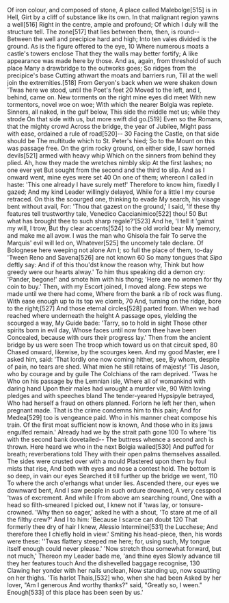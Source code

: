   Of iron colour, and composed of stone,
    A place called Malebolge[515] is in Hell,
    Girt by a cliff of substance like its own.
  In that malignant region yawns a well[516]
    Right in the centre, ample and profound;
    Of which I duly will the structure tell.
  The zone[517] that lies between them, then, is round--
    Between the well and precipice hard and high;
    Into ten vales divided is the ground.
  As is the figure offered to the eye,                              10
    Where numerous moats a castle's towers enclose
    That they the walls may better fortify;
  A like appearance was made here by those.
    And as, again, from threshold of such place
    Many a drawbridge to the outworks goes;
  So ridges from the precipice's base
    Cutting athwart the moats and barriers run,
    Till at the well join the extremities.[518]
  From Geryon's back when we were shaken down
    'Twas here we stood, until the Poet's feet                      20
    Moved to the left, and I, behind, came on.
  New torments on the right mine eyes did meet
    With new tormentors, novel woe on woe;
    With which the nearer Bolgia was replete.
  Sinners, all naked, in the gulf below,
    This side the middle met us; while they strode
    On that side with us, but more swift did go.[519]
  Even so the Romans, that the mighty crowd
    Across the bridge, the year of Jubilee,
    Might pass with ease, ordained a rule of road[520]--            30
  Facing the Castle, on that side should be
    The multitude which to St. Peter's hied;
    So to the Mount on this was passage free.
  On the grim rocky ground, on either side,
    I saw horned devils[521] armed with heavy whip
    Which on the sinners from behind they plied.
  Ah, how they made the wretches nimbly skip
    At the first lashes; no one ever yet
    But sought from the second and the third to slip.
  And as I onward went, mine eyes were set                          40
    On one of them; whereon I called in haste:
    'This one already I have surely met!'
  Therefore to know him, fixedly I gazed;
    And my kind Leader willingly delayed,
    While for a little I my course retraced.
  On this the scourged one, thinking to evade
    My search, his visage bent without avail,
    For: 'Thou that gazest on the ground,' I said,
  'If these thy features tell trustworthy tale,
    Venedico Caccianimico[522] thou!                                50
    But what has brought thee to such sharp regale?'[523]
  And he, 'I tell it 'gainst my will, I trow,
    But thy clear accents[524] to the old world bear
    My memory, and make me all avow.
  I was the man who Ghisola the fair
    To serve the Marquis' evil will led on,
    Whatever[525] the uncomely tale declare.
  Of Bolognese here weeping not alone
    Am I; so full the place of them, to-day
    'Tween Reno and Savena[526] are not known                       60
  So many tongues that _Sipa_ deftly say:
    And if of this thou'dst know the reason why,
    Think but how greedy were our hearts alway.'
  To him thus speaking did a demon cry:
    'Pander, begone!' and smote him with his thong;
    'Here are no women for thy coin to buy.'
  Then, with my Escort joined, I moved along.
    Few steps we made until we there had come,
    Where from the bank a rib of rock was flung.
  With ease enough up to its top we clomb,                          70
    And, turning on the ridge, bore to the right;[527]
    And those eternal circles[528] parted from.
  When we had reached where underneath the height
    A passage opes, yielding the scourged a way,
    My Guide bade: 'Tarry, so to hold in sight
  Those other spirits born in evil day,
    Whose faces until now from thee have been
    Concealed, because with ours their progress lay.'
  Then from the ancient bridge by us were seen
    The troop which toward us on that circuit sped,                 80
    Chased onward, likewise, by the scourges keen.
  And my good Master, ere I asked him, said:
    'That lordly one now coming hither, see,
    By whom, despite of pain, no tears are shed.
  What mien he still retains of majesty!
    'Tis Jason, who by courage and by guile
    The Colchians of the ram deprived. 'Twas he
  Who on his passage by the Lemnian isle,
    Where all of womankind with daring hand
    Upon their males had wrought a murder vile,                     90
  With loving pledges and with speeches bland
    The tender-yeared Hypsipyle betrayed,
    Who had herself a fraud on others planned.
  Forlorn he left her then, when pregnant made.
    That is the crime condemns him to this pain;
    And for Medea[529] too is vengeance paid.
  Who in his manner cheat compose his train.
    Of the first moat sufficient now is known,
    And those who in its jaws engulfed remain.'
  Already had we by the strait path gone                           100
    To where 'tis with the second bank dovetailed--
    The buttress whence a second arch is thrown.
  Here heard we who in the next Bolgia wailed[530]
    And puffed for breath; reverberations told
    They with their open palms themselves assailed.
  The sides were crusted over with a mould
    Plastered upon them by foul mists that rise,
    And both with eyes and nose a contest hold.
  The bottom is so deep, in vain our eyes
    Searched it till further up the bridge we went,                110
    To where the arch o'erhangs what under lies.
  Ascended there, our eyes we downward bent,
    And I saw people in such ordure drowned,
    A very cesspool 'twas of excrement.
  And while I from above am searching round,
    One with a head so filth-smeared I picked out,
    I knew not if 'twas lay, or tonsure-crowned.
  'Why then so eager,' asked he with a shout,
    'To stare at me of all the filthy crew?'
    And I to him: 'Because I scarce can doubt                      120
  That formerly thee dry of hair I knew,
    Alessio Interminei[531] the Lucchese;
    And therefore thee I chiefly hold in view.'
  Smiting his head-piece, then, his words were these:
    ''Twas flattery steeped me here; for, using such,
    My tongue itself enough could never please.'
  'Now stretch thou somewhat forward, but not much,'
    Thereon my Leader bade me, 'and thine eyes
    Slowly advance till they her features touch
  And the dishevelled baggage recognise,                           130
    Clawing her yonder with her nails unclean,
    Now standing up, now squatting on her thighs.
  'Tis harlot Thais,[532] who, when she had been
    Asked by her lover, "Am I generous
    And worthy thanks?" said, "Greatly so, I ween."
  Enough[533] of this place has been seen by us.'